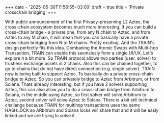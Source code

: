 +++
date = '2025-05-30T11:56:55+03:00'
draft = true
title = 'Private crosschain bridging'
+++

With public announcement of the first Privacy-preserving L2 Aztec, the cross-chain ecosystem becomes much more interesting. If you can build a cross-chain bridge - a private one, from any N chain to Aztec, and from Aztec to any M chain, it will mean that you can basically have a private cross-chain bridging from N to M chains. Pretty exciting. And the TRAIN's design perfectly fits this idea. Combaning the Atomic Swaps with Multi-hop Transaction, TRAIN can enable this seemslesly fomr a single UI/UX.
Let's explore it a bit more. So TRAIN protocol allows two parties (user, solver) to trustless exchange assets in 2 chains. Also this can be chained together, to go to chains that do not have direct connection (e.g. single solver). TRAIN now is being built to support Aztec. To basically do a private cross-chain bridge to Aztec. So you can privately bridge to Aztec from Arbitrum, or from Solana. Thats already interesting, but if you have 2 solvers supporting Aztec, this can also allow you to do a cross-chain bridge from Arbitrum to Solana, in the middle using Aztec, so first solver will solve Arbitrum to Aztec, second solver will solve Aztec to Solana. There is a bit still technical challange because TRAIN for multihop transactions uses the same HASHLOCK so ARbitrum and Solana locks will share that and it will be easly linked and we are trying to solve it.